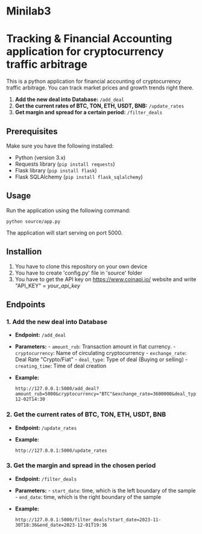 # Minilab3

# Tracking & Financial Accounting application for cryptocurrency traffic arbitrage

This is a python application for financial accounting of cryptocurrency traffic arbitrage. 
You can track market prices and growth trends right there.

1. **Add the new deal into Database:** `/add_deal`
2. **Get the current rates of BTC, TON, ETH, USDT, BNB:** `/update_rates`
3. **Get margin and spread for a certain period:** `/filter_deals`

## Prerequisites

Make sure you have the following installed:

- Python (version 3.x)
- Requests library (`pip install requests`)
- Flask library (`pip install flask`)
- Flask SQLAlchemy (`pip install flask_sqlalchemy`)

## Usage

Run the application using the following command:

```
python source/app.py
```

The application will start serving on port 5000.

## Installion

1) You have to clone this repository on your own device
2) You have to create 'config.py' file in 'source' folder
3) You have to get the API key on https://www.coinapi.io/ website and write "API_KEY" = *your_api_key*

## Endpoints

### 1. Add the new deal into Database

   - **Endpoint:** `/add_deal`

   - **Parameters:**
    - `amount_rub`: Transaction amount in fiat currency.
    - `cryptocurrency`: Name of circulating cryptocurrency
    - `exchange_rate`: Deal Rate "Crypto/Fiat"
    - `deal_type`: Type of deal (Buying or selling)
    - `creating_time`: Time of deal creation
     

   - **Example:**
     ```
     http://127.0.0.1:5000/add_deal?amount_rub=5000&cryptocurrency="BTC"&exchange_rate=3600000&deal_type="Продажа"&creating_time=2023-12-02T14:30
     ```

### 2. Get the current rates of BTC, TON, ETH, USDT, BNB

   - **Endpoint:** `/update_rates`
     

   - **Example:**
     ```
     http://127.0.0.1:5000/update_rates
     ```

### 3. Get the margin and spread in the chosen period

   - **Endpoint:** `/filter_deals`

   - **Parameters:**
    - `start_date`: time, which is the left boundary of the sample
    - `end_date`: time, which is the right boundary of the sample

   - **Example:**
     ```
     http://127.0.0.1:5000/filter_deals?start_date=2023-11-30T18:36&end_date=2023-12-01T19:36
     ```

